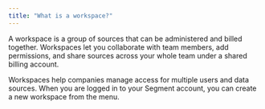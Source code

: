 ```yaml
---
title: "What is a workspace?"
---
```


A workspace is a group of sources that can be administered and billed together. Workspaces let you collaborate with team members, add permissions, and share sources across your whole team under a shared billing account.

Workspaces help companies manage access for multiple users and data sources. When you are logged in to your Segment account, you can create a new workspace from the menu.
